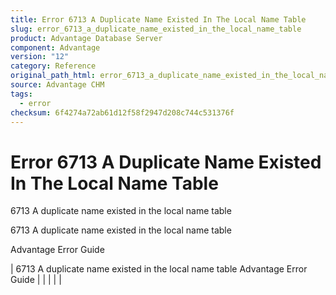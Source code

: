 ```yaml
---
title: Error 6713 A Duplicate Name Existed In The Local Name Table
slug: error_6713_a_duplicate_name_existed_in_the_local_name_table
product: Advantage Database Server
component: Advantage
version: "12"
category: Reference
original_path_html: error_6713_a_duplicate_name_existed_in_the_local_name_table.htm
source: Advantage CHM
tags:
  - error
checksum: 6f4274a72ab61d12f58f2947d208c744c531376f
---
```


# Error 6713 A Duplicate Name Existed In The Local Name Table

6713 A duplicate name existed in the local name table

6713 A duplicate name existed in the local name table

Advantage Error Guide

| 6713 A duplicate name existed in the local name table  Advantage Error Guide |  |  |  |  |
